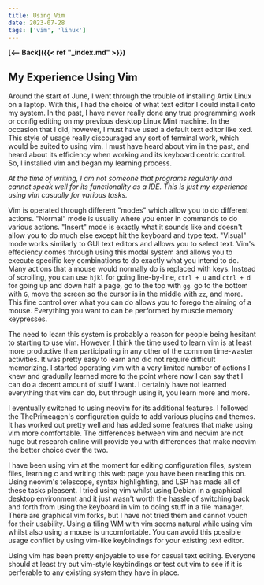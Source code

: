 ```yaml
---
title: Using Vim
date: 2023-07-28
tags: ['vim', 'linux']
---
```


**[<-- Back]({{< ref "_index.md" >}})**

## My Experience Using Vim

Around the start of June, I went through the trouble of installing Artix Linux on a laptop. With this, I had the choice of what text editor I could install onto my system. In the past, I have never really done any true programming work or config editing on my previous desktop Linux Mint machine. In the occasion that I did, however, I must have used a default text editor like xed. This style of usage really discouraged any sort of terminal work, which would be suited to using vim. I must have heard about vim in the past, and heard about its efficiency when working and its keyboard centric control. So, I installed vim and began my learning process.

_At the time of writing, I am not someone that programs regularly and cannot speak well for its functionality as a IDE. This is just my experience using vim casually for various tasks._

Vim is operated through different "modes" which allow you to do different actions. "Normal" mode is usually where you enter in commands to do various actions. "Insert" mode is exactly what it sounds like and doesn't allow you to do much else except hit the keyboard and type text. "Visual" mode works similarly to GUI text editors and allows you to select text. Vim's effeciency comes through using this modal system and allows you to execute specific key combinations to do exactly what you intend to do. Many actions that a mouse would normally do is replaced with keys. Instead of scrolling, you can use `hjkl` for going line-by-line, `ctrl + u` and `ctrl + d` for going up and down half a page, go to the top with `gg`. go to the bottom with `G`, move the screen so the cursor is in the middle with `zz`, and more. This fine control over what you can do allows you to forego the aiming of a mouse. Everything you want to can be performed by muscle memory keypresses. 

The need to learn this system is probably a reason for people being hesitant to starting to use vim. However, I think the time used to learn vim is at least more productive than participating in any other of the common time-waster activities. It was pretty easy to learn and did not require difficult memorizing. I started operating vim with a very limited number of actions I knew and gradually learned more to the point where now I can say that I can do a decent amount of stuff I want. I certainly have not learned everything that vim can do, but through using it, you learn more and more. 

I eventually switched to using neovim for its additional features. I followed the ThePrimeagen's configuration guide to add various plugins and themes. It has worked out pretty well and has added some features that make using vim more comfortable. The differences between vim and neovim are not huge but research online will provide you with differences that make neovim the better choice over the two. 

I have been using vim at the moment for editing configuration files, system files, learning c and writing this web page you have been reading this on. Using neovim's telescope, syntax highlighting, and LSP has made all of these tasks pleasent. I tried using vim whilst using Debian in a graphical desktop environment and it just wasn't worth the hassle of switching back and forth from using the keyboard in vim to doing stuff in a file manager. There are graphical vim forks, but I have not tried them and cannot vouch for their usability. Using a tiling WM with vim seems natural while using vim whilst also using a mouse is uncomfortable. You can avoid this possible usage conflict by using vim-like keybindings for your existing text editor.

Using vim has been pretty enjoyable to use for casual text editing. Everyone should at least try out vim-style keybindings or test out vim to see if it is perferable to any existing system they have in place. 

